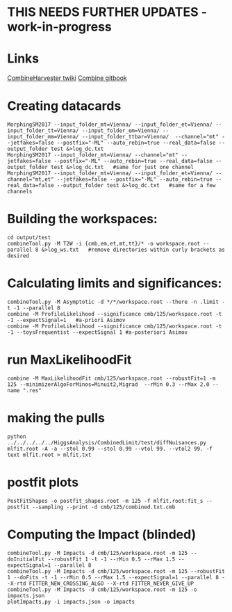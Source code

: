 # THIS NEEDS FURTHER UPDATES - work-in-progress

# Links
[CombineHarvester twiki](http://cms-analysis.github.io/CombineHarvester/index.html)
[Combine gitbook](https://cms-hcomb.gitbooks.io/combine/content/)

# Creating datacards

    MorphingSM2017 --input_folder_mt=Vienna/ --input_folder_et=Vienna/ --input_folder_tt=Vienna/ --input_folder_em=Vienna/ --input_folder_mm=Vienna/ --input_folder_ttbar=Vienna/  --channel="mt" --jetfakes=false --postfix="-ML" --auto_rebin=true --real_data=false --output_folder test &>log_dc.txt
    MorphingSM2017 --input_folder_mt=Vienna/ --channel="mt" --jetfakes=false --postfix="-ML" --auto_rebin=true --real_data=false --output_folder test &>log_dc.txt   #same for just one channel
    MorphingSM2017 --input_folder_mt=Vienna/ --input_folder_et=Vienna/ --channel="mt,et" --jetfakes=false --postfix="-ML" --auto_rebin=true --real_data=false --output_folder test &>log_dc.txt   #same for a few channels


# Building the workspaces:

    cd output/test
    combineTool.py -M T2W -i {cmb,em,et,mt,tt}/* -o workspace.root --parallel 8 &>log_ws.txt   #remove directories within curly brackets as desired


# Calculating limits and significances:
    combineTool.py -M Asymptotic -d */*/workspace.root --there -n .limit -t -1 --parallel 8
    combine -M ProfileLikelihood --significance cmb/125/workspace.root -t -1 --expectSignal=1   #a-priori Asimov
    combine -M ProfileLikelihood --significance cmb/125/workspace.root -t -1 --toysFrequentist --expectSignal 1 #a-posteriori Asimov


# run MaxLikelihoodFit

    combine -M MaxLikelihoodFit cmb/125/workspace.root --robustFit=1 -m 125 --minimizerAlgoForMinos=Minuit2,Migrad  --rMin 0.3 --rMax 2.0 --name ".res"
    

# making the pulls

    python ../../../../../HiggsAnalysis/CombinedLimit/test/diffNuisances.py  mlfit.root -A -a --stol 0.99 --stol 0.99 --vtol 99. --vtol2 99. -f text mlfit.root > mlfit.txt


# postfit plots

    PostFitShapes -o postfit_shapes.root -m 125 -f mlfit.root:fit_s --postfit --sampling --print -d cmb/125/combined.txt.cmb
    

# Computing the Impact (blinded)

    combineTool.py -M Impacts -d cmb/125/workspace.root -m 125 --doInitialFit --robustFit 1 -t -1 --rMin 0.5 --rMax 1.5 --expectSignal=1 --parallel 8
    combineTool.py -M Impacts -d cmb/125/workspace.root -m 125 --robustFit 1 --doFits -t -1 --rMin 0.5 --rMax 1.5 --expectSignal=1 --parallel 8 --X-rtd FITTER_NEW_CROSSING_ALGO --X-rtd FITTER_NEVER_GIVE_UP
    combineTool.py -M Impacts -d cmb/125/workspace.root -m 125 -o impacts.json
    plotImpacts.py -i impacts.json -o impacts
